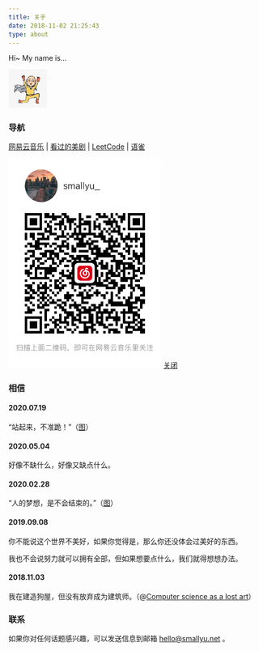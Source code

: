 ```yaml
---
title: 关于
date: 2018-11-02 21:25:43
type: about
---
```


Hi~ My name is...

<img src="img/avatar.jpg" 
  width="15%" 
  style="margin-left:0;" 
  class="no-shadow">

### 导航

<p>
<a href="#ex1" 
  class="exBtn" 
  rel="modal:open" 
  data-toggle="tooltip" 
  data-placement="bottom" 
  title="音乐的力量">网易云音乐</a>
 | 
<a href="/us-tv">看过的美剧</a> 
 |
<a href="https://leetcode-cn.com/u/smallyu/" 
  rel="modal:open" 
  data-toggle="tooltip" 
  data-placement="bottom" 
  title="春天花会开">LeetCode</a>
 |
<a href="https://www.yuque.com/smallyu" 
  data-toggle="tooltip" 
  data-placement="bottom" 
  title="鸟儿自由自在">语雀</a>
</p>

<div id="ex1" class="modal">
  <img src="img/music.jpg" width="60%" class="no-shadow">
  <a href="#" rel="modal:close">关闭</a>
</div>

<script>
$(".exBtn").click(function() {
  $(this).modal({
    escapeClose: true,
    clickClose: true,
    showClose: true,
    fadeDuration: 100
  });
  return false
})
</script>

### 相信

#### 2020.07.19

“站起来，不准跪！”（<a href="img/standup.png" target="_blank">图</a>）

#### 2020.05.04

好像不缺什么，好像又缺点什么。

#### 2020.02.28

“人的梦想，是不会结束的。”（<a href="img/dream.jpeg" target="_blank">图</a>）

#### 2019.09.08

你不能说这个世界不美好，如果你觉得是，那么你还没体会过美好的东西。

我也不会说努力就可以拥有全部，但如果想要点什么，我们就得想想办法。

#### 2018.11.03

我在建造狗屋，但没有放弃成为建筑师。（@[Computer science as a lost art](http://rubyhacker.com/blog2/20150917.html)）

### 联系

如果你对任何话题感兴趣，可以发送信息到邮箱 hello@smallyu.net 。

